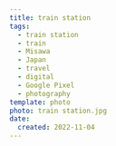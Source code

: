 ```yaml
---
title: train station
tags:
  - train station
  - train
  - Misawa
  - Japan
  - travel
  - digital
  - Google Pixel
  - photography
template: photo
photo: train station.jpg
date:
  created: 2022-11-04
---
```

